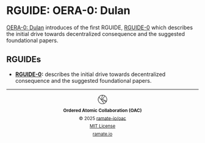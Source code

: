 # RGUIDE: OERA-0: Dulan
[OERA-0: Dulan](../../oera/oera-000-000-000-dulan/README.md) introduces of the first RGUIDE, [RGUIDE-0](./rguide-000-000-000/README.md) which describes the initial drive towards decentralized consequence and the suggested foundational papers.

## RGUIDEs
- **[RGUIDE-0](/rguide/oera-000-000-000-dulan/rguide-000-000-000/README.md):** describes the initial drive towards decentralized consequence and the suggested foundational papers.

<!--OAC FOOTER: DO NOT REMOVE THIS LINE-->
---

<div align="center">
  <a href="https://github.com/ramate-io/oac">
    <picture>
      <source srcset="/assets/oac-inverted-transparent.png" media="(prefers-color-scheme: dark)">
      <img height="24" src="/assets/oac-transparent.png" alt="OAC"/>
    </picture>
  </a>
  <br/>
  <sub>
    <b>Ordered Atomic Collaboration (OAC)</b>
    <br/>
    &copy; 2025 <a href="https://github.com/ramate-io/oac">ramate-io/oac</a>
    <br/>
    <a href="https://github.com/ramate-io/oac/blob/main/LICENSE">MIT License</a>
    <br/>
    <a href="https://www.ramate.io">ramate.io</a>
  </sub>
</div>
